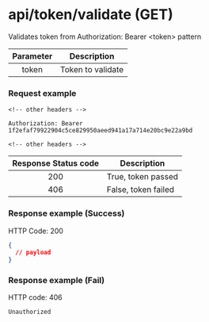 # api/token/validate (GET)

Validates token from Authorization: Bearer &lt;token> pattern

| Parameter | Description       |
| :-------: | ----------------- |
|   token   | Token to validate |

### Request example

```http
<!-- other headers -->

Authorization: Bearer 1f2efaf79922904c5ce829950aeed941a17a714e20bc9e22a9bd

<!-- other headers -->
```

| Response Status code | Description         |
| :------------------: | ------------------- |
|         200          | True, token passed  |
|         406          | False, token failed |

### Response example (Success)

HTTP Code: 200

```json
{
  // payload
}
```

### Response example (Fail)

HTTP code: 406

```http
Unauthorized
```
